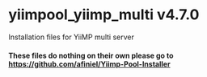 # yiimpool_yiimp_multi v4.7.0
Installation files for YiiMP multi server

#### These files do nothing on their own please go to https://github.com/afiniel/Yiimp-Pool-Installer
